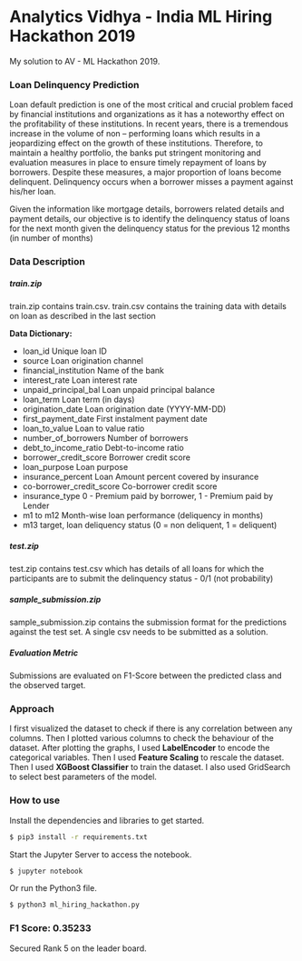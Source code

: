 # Analytics Vidhya - India ML Hiring Hackathon 2019
My solution to AV - ML Hackathon 2019. 
### Loan Delinquency Prediction

Loan default prediction is one of the most critical and crucial problem faced by financial institutions and organizations as it has a noteworthy effect on the profitability of these institutions. In recent years, there is a tremendous increase in the volume of non – performing loans which results in a jeopardizing effect on the growth of these institutions. 
Therefore, to maintain a healthy portfolio, the banks put stringent monitoring and evaluation measures in place to ensure timely repayment of loans by borrowers. Despite these measures, a major proportion of loans become delinquent. Delinquency occurs when a borrower misses a payment against his/her loan.

Given the information like mortgage details, borrowers related details and payment details, our objective is to identify the delinquency status of loans for the next month given the delinquency status for the previous 12 months (in number of months)

### Data Description
##### train.zip
train.zip contains train.csv. train.csv contains the training data with details on loan as described in the last section

**Data Dictionary:**
* loan_id	Unique loan ID
* source	Loan origination channel
* financial_institution	Name of the bank
* interest_rate	Loan interest rate
* unpaid_principal_bal	Loan unpaid principal balance
* loan_term	Loan term (in days)
* origination_date	Loan origination date (YYYY-MM-DD)
* first_payment_date	First instalment payment date
* loan_to_value	Loan to value ratio
* number_of_borrowers	Number of borrowers
* debt_to_income_ratio	Debt-to-income ratio
* borrower_credit_score	Borrower credit score
* loan_purpose	Loan purpose
* insurance_percent	Loan Amount percent covered by insurance
* co-borrower_credit_score	Co-borrower credit score
* insurance_type	0 - Premium paid by borrower, 1 - Premium paid by Lender
* m1 to m12	Month-wise loan performance (deliquency in months)
* m13	target, loan deliquency status (0 = non deliquent, 1 = deliquent)

##### test.zip
test.zip contains test.csv which has details of all loans for which the participants are to submit the delinquency status - 0/1 (not probability)

##### sample_submission.zip
sample_submission.zip contains the submission format for the predictions against the test set. A single csv needs to be submitted as a solution.

##### Evaluation Metric
Submissions are evaluated on F1-Score between the predicted class and the observed target.

### Approach 

I first visualized the dataset to check if there is any correlation between any columns. Then I plotted various columns to check the behaviour of the dataset. After plotting the graphs, I used **LabelEncoder** to encode the categorical variables. Then I used **Feature Scaling** to rescale the dataset. Then I used **XGBoost Classifier** to train the dataset. I also used GridSearch to select best parameters of the model. 



### How to use

Install the dependencies and libraries to get started.
```sh
$ pip3 install -r requirements.txt
```
Start the Jupyter Server to access the notebook.
```sh
$ jupyter notebook
```
Or run the Python3 file.
```sh
$ python3 ml_hiring_hackathon.py
```

### F1 Score: 0.35233
Secured Rank 5 on the leader board.
